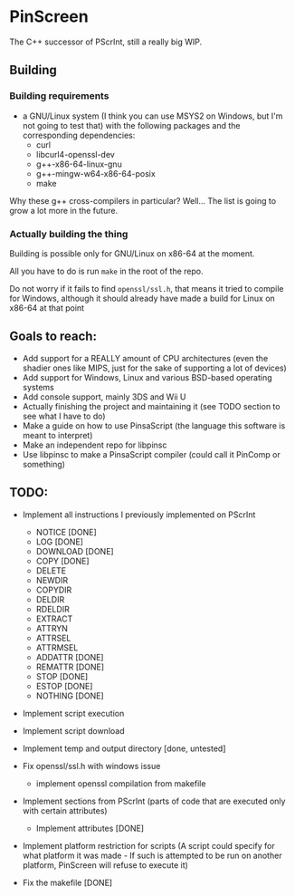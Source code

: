 # PinScreen
The C++ successor of PScrInt, still a really big WIP.

## Building
### Building requirements
- a GNU/Linux system (I think you can use MSYS2 on Windows, but I'm not going to test that) with the following packages and the corresponding dependencies:
  - curl
  - libcurl4-openssl-dev
  - g++-x86-64-linux-gnu
  - g++-mingw-w64-x86-64-posix
  - make

Why these g++ cross-compilers in particular?
Well... The list is going to grow a lot more in the future.

### Actually building the thing

Building is possible only for GNU/Linux on x86-64 at the moment.

All you have to do is run `make` in the root of the repo.

Do not worry if it fails to find `openssl/ssl.h`, that means it tried to compile for Windows,
although it should already have made a build for Linux on x86-64 at that point

## Goals to reach:
- Add support for a REALLY amount of CPU architectures (even the shadier ones like MIPS, just for the sake of supporting a lot of devices)
- Add support for Windows, Linux and various BSD-based operating systems
- Add console support, mainly 3DS and Wii U
- Actually finishing the project and maintaining it (see TODO section to see what I have to do)
- Make a guide on how to use PinsaScript (the language this software is meant to interpret)
- Make an independent repo for libpinsc
- Use libpinsc to make a PinsaScript compiler (could call it PinComp or something)

## TODO:
- Implement all instructions I previously implemented on PScrInt
  - NOTICE [DONE]
  - LOG [DONE]
  - DOWNLOAD [DONE]
  - COPY [DONE]
  - DELETE
  - NEWDIR
  - COPYDIR
  - DELDIR
  - RDELDIR
  - EXTRACT
  - ATTRYN
  - ATTRSEL
  - ATTRMSEL
  - ADDATTR [DONE]
  - REMATTR [DONE]
  - STOP [DONE]
  - ESTOP [DONE]
  - NOTHING [DONE]
- Implement script execution
- Implement script download
- Implement temp and output directory [done, untested]
- Fix openssl/ssl.h with windows issue
  - implement openssl compilation from makefile
- Implement sections from PScrInt (parts of code that are executed only with certain attributes)
  - Implement attributes [DONE]
- Implement platform restriction for scripts (A script could specify for what platform it was made - If such is attempted to be run on another platform, PinScreen will refuse to execute it)


- Fix the makefile [DONE]
